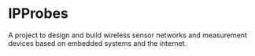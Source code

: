 # IPProbes
A project to design and build wireless sensor networks and measurement devices based on embedded systems and the internet. 
